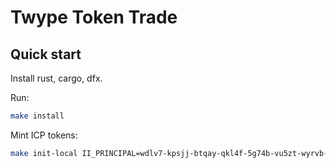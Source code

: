 # Twype Token Trade

## Quick start

Install rust, cargo, dfx.

Run:

```sh
make install
```

Mint ICP tokens:

```sh
make init-local II_PRINCIPAL=wdlv7-kpsjj-btqay-qkl4f-5g74b-vu5zt-wyrvb-l7xq2-ogm67-uplyn-2ae
```
